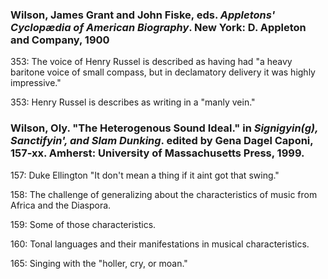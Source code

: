 ### Wilson, James Grant and John Fiske, eds. _Appletons' Cyclopædia of American Biography_. New York: D. Appleton and Company, 1900

353: The voice of Henry Russel is described as having had "a heavy baritone voice of small compass, but in declamatory delivery it was highly impressive."

353: Henry Russel is describes as writing in a "manly vein."


### Wilson, Oly. "The Heterogenous Sound Ideal." in _Signigyin(g), Sanctifyin', and Slam Dunking_. edited by Gena Dagel Caponi, 157-xx. Amherst: University of Massachusetts Press, 1999.  

157: Duke Ellington "It don't mean a thing if it aint got that swing."  

158: The challenge of generalizing about the characteristics of music from Africa and the Diaspora.  

159: Some of those characteristics.  

160: Tonal languages and their manifestations in musical characteristics.  

165: Singing with the "holler, cry, or moan."  



